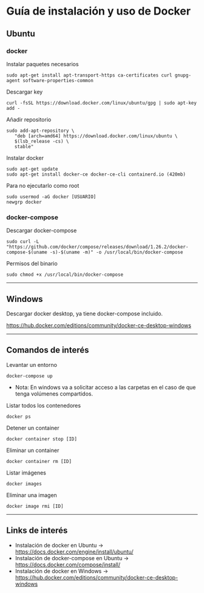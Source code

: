 # Guía de instalación y uso de Docker

## Ubuntu

### docker

Instalar paquetes necesarios

```sudo apt-get install apt-transport-https ca-certificates curl gnupg-agent software-properties-common```

Descargar key

```curl -fsSL https://download.docker.com/linux/ubuntu/gpg | sudo apt-key add -```

Añadir repositorio

```
sudo add-apt-repository \
   "deb [arch=amd64] https://download.docker.com/linux/ubuntu \
   $(lsb_release -cs) \
   stable"
```

Instalar docker

```
sudo apt-get update
sudo apt-get install docker-ce docker-ce-cli containerd.io (420mb)
```

Para no ejecutarlo como root

```
sudo usermod -aG docker [USUARIO]
newgrp docker
```

### docker-compose

Descargar docker-compose

```sudo curl -L "https://github.com/docker/compose/releases/download/1.26.2/docker-compose-$(uname -s)-$(uname -m)" -o /usr/local/bin/docker-compose```

Permisos del binario

```sudo chmod +x /usr/local/bin/docker-compose```

---

## Windows

Descargar docker desktop, ya tiene docker-compose incluido.

https://hub.docker.com/editions/community/docker-ce-desktop-windows

---

## Comandos de interés

Levantar un entorno

```docker-compose up```

- Nota: En windows va a solicitar acceso a las carpetas en el caso de que tenga volúmenes compartidos.

Listar todos los contenedores

```docker ps```

Detener un container

```docker container stop [ID]```

Eliminar un container

```docker container rm [ID]```

Listar imágenes

```docker images```

Eliminar una imagen

```docker image rmi [ID]```

---

## Links de interés

* Instalación de docker en Ubuntu -> https://docs.docker.com/engine/install/ubuntu/
* Instalación de docker-compose en Ubuntu -> https://docs.docker.com/compose/install/
* Instalación de docker en Windows -> https://hub.docker.com/editions/community/docker-ce-desktop-windows
